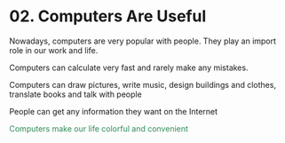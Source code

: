 # 02. Computers Are Useful


Nowadays, computers are very popular with people. They play an import role in our work and life.

Computers can calculate very fast and rarely make any mistakes.

Computers can draw pictures, write music, design buildings and clothes, translate books and talk with people

People can get any information they want on the Internet

<font color=seagreen>Computers make our life colorful and convenient</font>

